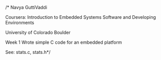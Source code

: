/* Navya GuttiVaddi 

Coursera: Introduction to Embedded Systems Software and Developing Environments

University of Colorado Boulder

Week 1
Wrote simple C code for an embedded platform

See: stats.c, stats.h*/
